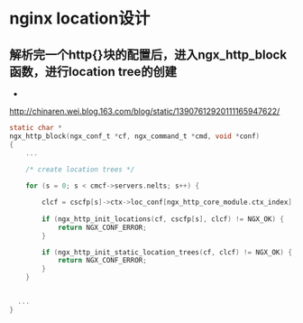 # nginx location设计

## 解析完一个http{}块的配置后，进入ngx_http_block函数，进行location tree的创建

* 
http://chinaren.wei.blog.163.com/blog/static/13907612920111165947622/

```c
static char *
ngx_http_block(ngx_conf_t *cf, ngx_command_t *cmd, void *conf)
{
    ...
    
    /* create location trees */

    for (s = 0; s < cmcf->servers.nelts; s++) {

        clcf = cscfp[s]->ctx->loc_conf[ngx_http_core_module.ctx_index];
        
        if (ngx_http_init_locations(cf, cscfp[s], clcf) != NGX_OK) {
            return NGX_CONF_ERROR;
        }

        if (ngx_http_init_static_location_trees(cf, clcf) != NGX_OK) {
            return NGX_CONF_ERROR;
        }
    }


  ...
}
```


    